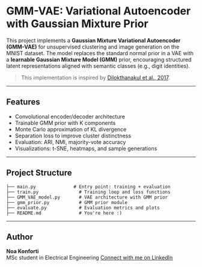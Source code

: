 # GMM-VAE: Variational Autoencoder with Gaussian Mixture Prior
This project implements a **Gaussian Mixture Variational Autoencoder (GMM-VAE)** for unsupervised clustering and image generation on the MNIST dataset. The model replaces the standard normal prior in a VAE with a **learnable Gaussian Mixture Model (GMM)** prior, encouraging structured latent representations aligned with semantic classes (e.g., digit identities).

> This implementation is inspired by [Dilokthanakul et al., 2017](https://arxiv.org/abs/1611.02648).

---

## Features

- Convolutional encoder/decoder architecture
- Trainable GMM prior with K components
- Monte Carlo approximation of KL divergence
- Separation loss to improve cluster distinctness
- Evaluation: ARI, NMI, majority-vote accuracy
- Visualizations: t-SNE, heatmaps, and sample generations

---

## Project Structure
 ``` 
├── main.py              # Entry point: training + evaluation
├── train.py               # Training loop and loss functions
├── GMM_VAE_model.py       # VAE architecture with GMM prior
├── gmm_prior.py           # GMM prior module
├── evaluate.py            # Evaluation metrics and plots
├── README.md              # You're here :)
 ``` 

---
## Author

**Noa Konforti**  
MSc student in Electrical Engineering 
[Connect with me on LinkedIn](www.linkedin.com/in/noa-konforti)
